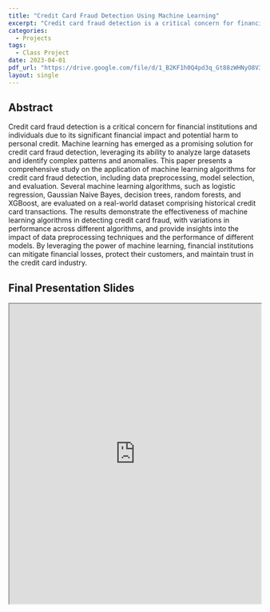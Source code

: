 ```yaml
---
title: "Credit Card Fraud Detection Using Machine Learning"
excerpt: "Credit card fraud detection is a critical concern for financial institutions. We benchmark machine learning methods as well as minority-sampling techniques. "
categories:
  - Projects
tags:
  - Class Project
date: 2023-04-01
pdf_url: "https://drive.google.com/file/d/1_B2KF1h0Q4pd3q_Gt88zWHNyO8V3P0wO/view?usp=sharing"
layout: single
---
```


## Abstract
Credit card fraud detection is a critical concern for financial institutions and individuals due to its significant financial impact and potential harm to personal credit. Machine learning has emerged as a promising solution for credit card fraud detection, leveraging its ability to analyze large datasets and identify complex patterns and anomalies. This paper presents a comprehensive study on the application of machine learning algorithms for credit card fraud detection, including data preprocessing, model selection, and evaluation. Several machine learning algorithms, such as logistic regression, Gaussian Naive Bayes, decision trees, random forests, and XGBoost, are evaluated on a real-world dataset comprising historical credit card transactions. The results demonstrate the effectiveness of machine learning algorithms in detecting credit card fraud, with variations in performance across different algorithms, and provide insights into the impact of data preprocessing techniques and the performance of different models. By leveraging the power of machine learning, financial institutions can mitigate financial losses, protect their customers, and maintain trust in the credit card industry.

## Final Presentation Slides
<iframe src="https://AHiray.github.io/files/portfolio_pdfs/ISYE6740_Report.pdf" width="100%" height="600px"></iframe>
